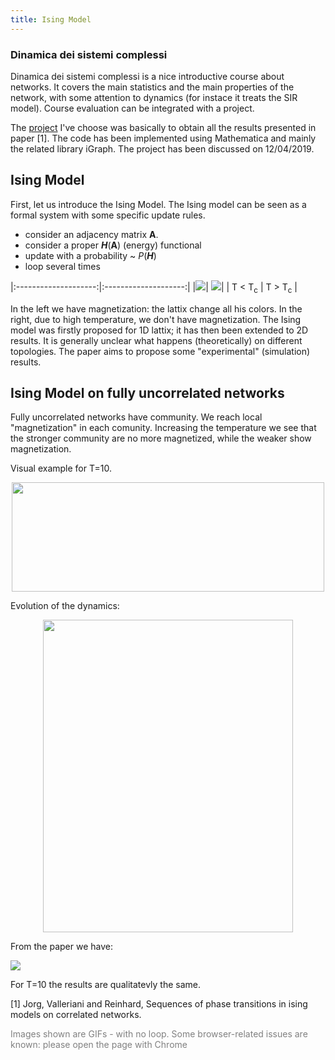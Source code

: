 ```yaml
---
title: Ising Model
---
```



### Dinamica dei sistemi complessi

Dinamica dei sistemi complessi is a nice introductive course about networks. It covers the main statistics and the main properties of the network, with some attention to dynamics (for instace it treats the SIR model).
Course evaluation can be integrated with a project.

The [project](https://alberto1artoni.github.io/assets/pdf/Ising/ArtoniAlbertoRConIsing.pdf) I've choose was basically to obtain all the results presented in paper [1].
The code has been implemented using Mathematica and mainly the related library iGraph. The project has been discussed on 12/04/2019.

## Ising Model
First, let us introduce the Ising Model. 
The Ising model can be seen as a formal system with some specific update rules. 

- consider an adjacency matrix **A**.
- consider a proper ***H***(**A**) (energy) functional
- update with a probability ~ *P*(***H***)
- loop several times

|:--------------------:|:--------------------:|
|![](https://alberto1artoni.github.io/assets/pdf/Ising/IsingMag.gif)| ![](https://alberto1artoni.github.io/assets/pdf/Ising/IsingNoMag.gif)|
| T &lt; T<sub>c</sub> | T &gt; T<sub>c</sub> |

In the left we have magnetization: the lattix change all his colors. In the right, due to high temperature, we don't have magnetization.
The Ising model was firstly proposed for 1D lattix; it has then been extended to 2D results. It is generally unclear what happens (theoretically) on different topologies. The paper aims to propose some "experimental" (simulation) results.

## Ising Model on fully uncorrelated networks

Fully uncorrelated networks have community. We reach local "magnetization" in each comunity. Increasing the temperature we see that the stronger community are no more magnetized, while the weaker show magnetization.

Visual example for T=10.
<p align="center">  <img width="500" height="175" src="https://alberto1artoni.github.io/assets/pdf/Ising/IsingUncT10.gif"> </p> 

Evolution of the dynamics:
<p align="center"> <img width="400" height="500" src="https://alberto1artoni.github.io/assets/pdf/Ising/NonZeroTemp.png"> </p>

From the paper we have:

![](https://alberto1artoni.github.io/assets/pdf/Ising/Corr.png)

For T=10 the results are qualitatevly the same.

[1] Jorg, Valleriani and Reinhard, Sequences of phase transitions in ising models on correlated networks.


<p> <span style="color:grey"> Images shown are GIFs - with no loop.
 Some browser-related issues are known: please open the page with Chrome </span></p>

